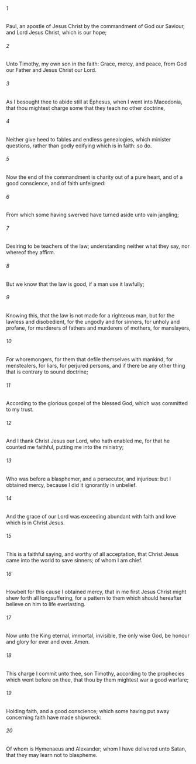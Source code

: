 ###### 1
Paul, an apostle of Jesus Christ by the commandment of God our Saviour, and Lord Jesus Christ, which is our hope;

###### 2
Unto Timothy, my own son in the faith: Grace, mercy, and peace, from God our Father and Jesus Christ our Lord.

###### 3
As I besought thee to abide still at Ephesus, when I went into Macedonia, that thou mightest charge some that they teach no other doctrine,

###### 4
Neither give heed to fables and endless genealogies, which minister questions, rather than godly edifying which is in faith: so do.

###### 5
Now the end of the commandment is charity out of a pure heart, and of a good conscience, and of faith unfeigned:

###### 6
From which some having swerved have turned aside unto vain jangling;

###### 7
Desiring to be teachers of the law; understanding neither what they say, nor whereof they affirm.

###### 8
But we know that the law is good, if a man use it lawfully;

###### 9
Knowing this, that the law is not made for a righteous man, but for the lawless and disobedient, for the ungodly and for sinners, for unholy and profane, for murderers of fathers and murderers of mothers, for manslayers,

###### 10
For whoremongers, for them that defile themselves with mankind, for menstealers, for liars, for perjured persons, and if there be any other thing that is contrary to sound doctrine;

###### 11
According to the glorious gospel of the blessed God, which was committed to my trust.

###### 12
And I thank Christ Jesus our Lord, who hath enabled me, for that he counted me faithful, putting me into the ministry;

###### 13
Who was before a blasphemer, and a persecutor, and injurious: but I obtained mercy, because I did it ignorantly in unbelief.

###### 14
And the grace of our Lord was exceeding abundant with faith and love which is in Christ Jesus.

###### 15
This is a faithful saying, and worthy of all acceptation, that Christ Jesus came into the world to save sinners; of whom I am chief.

###### 16
Howbeit for this cause I obtained mercy, that in me first Jesus Christ might shew forth all longsuffering, for a pattern to them which should hereafter believe on him to life everlasting.

###### 17
Now unto the King eternal, immortal, invisible, the only wise God, be honour and glory for ever and ever. Amen.

###### 18
This charge I commit unto thee, son Timothy, according to the prophecies which went before on thee, that thou by them mightest war a good warfare;

###### 19
Holding faith, and a good conscience; which some having put away concerning faith have made shipwreck:

###### 20
Of whom is Hymenaeus and Alexander; whom I have delivered unto Satan, that they may learn not to blaspheme.

